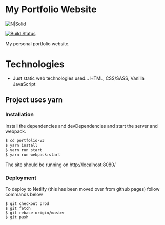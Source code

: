 # My Portfolio Website

[![N|Solid](https://cldup.com/dTxpPi9lDf.thumb.png)](https://nodesource.com/products/nsolid)

[![Build Status](https://travis-ci.org/joemccann/dillinger.svg?branch=master)](https://travis-ci.org/joemccann/dillinger)

My personal portfolio website.

# Technologies

  - Just static web technologies used... HTML, CSS/SASS, Vanilla JavaScript


## Project uses yarn


### Installation

Install the dependencies and devDependencies and start the server and webpack.

```sh
$ cd portfolio-v3
$ yarn install 
$ yarn run start
$ yarn run webpack:start
```

The site should be running on http://localhost:8080/

### Deployment 

To deploy to Netlify (this has been moved over from github pages) follow commands below

```
$ git checkout prod
$ git fetch
$ git rebase origin/master
$ git push 
```